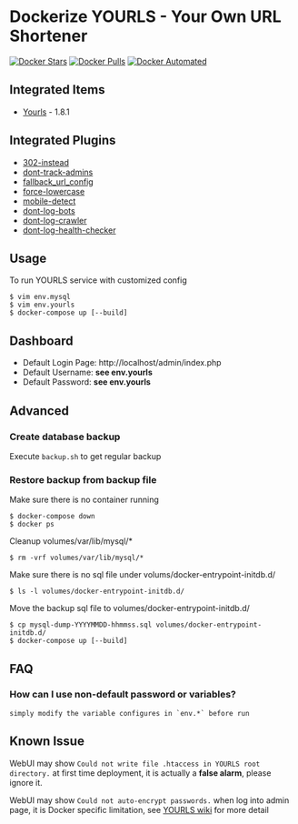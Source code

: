 # Dockerize YOURLS - Your Own URL Shortener

[![Docker Stars](https://img.shields.io/docker/stars/guessi/docker-yourls.svg)](https://hub.docker.com/r/guessi/docker-yourls/)
[![Docker Pulls](https://img.shields.io/docker/pulls/guessi/docker-yourls.svg)](https://hub.docker.com/r/guessi/docker-yourls/)
[![Docker Automated](https://img.shields.io/docker/automated/guessi/docker-yourls.svg)](https://hub.docker.com/r/guessi/docker-yourls/)


## Integrated Items

* [Yourls](http://yourls.org) - 1.8.1


## Integrated Plugins

* [302-instead](https://github.com/timcrockford/302-instead)
* [dont-track-admins](https://github.com/dgw/yourls-dont-track-admins)
* [fallback_url_config](http://diegopeinador.com/fallback-url-yourls-plugin)
* [force-lowercase](https://github.com/YOURLS/force-lowercase)
* [mobile-detect](https://github.com/guessi/yourls-mobile-detect)
* [dont-log-bots](https://github.com/YOURLS/dont-log-bots)
* [dont-log-crawler](https://github.com/luixxiul/dont-log-crawlers)
* [dont-log-health-checker](https://github.com/guessi/yourls-dont-log-health-checker)


## Usage

To run YOURLS service with customized config

    $ vim env.mysql
    $ vim env.yourls
    $ docker-compose up [--build]


## Dashboard

* Default Login Page: http://localhost/admin/index.php
* Default Username: **see env.yourls**
* Default Password: **see env.yourls**


## Advanced

### Create database backup

Execute `backup.sh` to get regular backup


### Restore backup from backup file

Make sure there is no container running

    $ docker-compose down
    $ docker ps

Cleanup volumes/var/lib/mysql/*

    $ rm -vrf volumes/var/lib/mysql/*

Make sure there is no sql file under volums/docker-entrypoint-initdb.d/

    $ ls -l volumes/docker-entrypoint-initdb.d/

Move the backup sql file to volumes/docker-entrypoint-initdb.d/

    $ cp mysql-dump-YYYYMMDD-hhmmss.sql volumes/docker-entrypoint-initdb.d/
    $ docker-compose up [--build]


## FAQ

### How can I use non-default password or variables?

    simply modify the variable configures in `env.*` before run


## Known Issue

WebUI may show `Could not write file .htaccess in YOURLS root directory.`
at first time deployment, it is actually a **false alarm**, please ignore it.

WebUI may show `Could not auto-encrypt passwords.` when log into admin page,
it is Docker specific limitation, see [YOURLS wiki](https://github.com/YOURLS/YOURLS/wiki/Username-Passwords) for more detail
